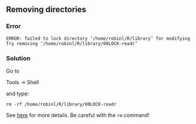
## Removing directories

### Error

```
ERROR: failed to lock directory ‘/home/robinl/R/library’ for modifying
Try removing ‘/home/robinl/R/library/00LOCK-readr’
```

### Solution

Go to 

Tools -> Shell

and type:

`rm -rf /home/robinl/R/library/00LOCK-readr`

See [here](http://linuxcommand.org/man_pages/rm1.html) for more details.  Be careful with the `rm` command!